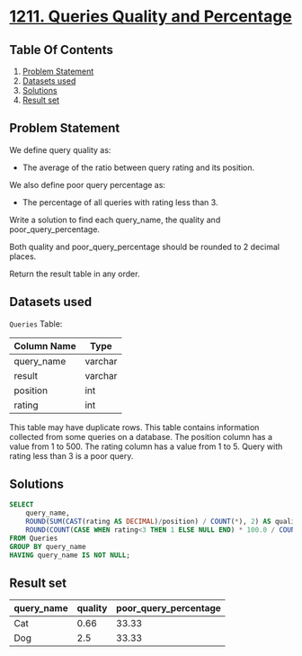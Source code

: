 # [1211. Queries Quality and Percentage](https://leetcode.com/problems/queries-quality-and-percentage/description/)

## Table Of Contents
1. [Problem Statement]()
2. [Datasets used]()
3. [Solutions]()
4. [Result set]()

## Problem Statement

We define query quality as:

- The average of the ratio between query rating and its position.

We also define poor query percentage as:

- The percentage of all queries with rating less than 3.

Write a solution to find each query_name, the quality and poor_query_percentage.

Both quality and poor_query_percentage should be rounded to 2 decimal places.

Return the result table in any order.

## Datasets used

```Queries``` Table:

| Column Name | Type    |
| ----------- | ------- |
| query_name  | varchar |
| result      | varchar |
| position    | int     |
| rating      | int     |

This table may have duplicate rows.
This table contains information collected from some queries on a database.
The position column has a value from 1 to 500.
The rating column has a value from 1 to 5. Query with rating less than 3 is a poor query.

## Solutions

```sql
SELECT
    query_name,
    ROUND(SUM(CAST(rating AS DECIMAL)/position) / COUNT(*), 2) AS quality,
    ROUND(COUNT(CASE WHEN rating<3 THEN 1 ELSE NULL END) * 100.0 / COUNT(rating), 2) AS poor_query_percentage
FROM Queries
GROUP BY query_name
HAVING query_name IS NOT NULL;
```

## Result set

| query_name | quality | poor_query_percentage |
| ---------- | ------- | --------------------- |
| Cat        | 0.66    | 33.33                 |
| Dog        | 2.5     | 33.33                 |